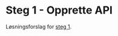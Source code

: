# Steg 1 - Opprette API

Løsningsforslag for [steg 1](https://github.com/nrkno/dotnetskolen/tree/net5/main?tab=readme-ov-file#steg-1---opprette-api).
